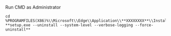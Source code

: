 Run CMD as Administrator

```shell
cd %PROGRAMFILES(X86)%\\Microsoft\\Edge\\Application\\**XXXXXXXX**\\Installer
**setup.exe --uninstall --system-level --verbose-logging --force-uninstall**
```
